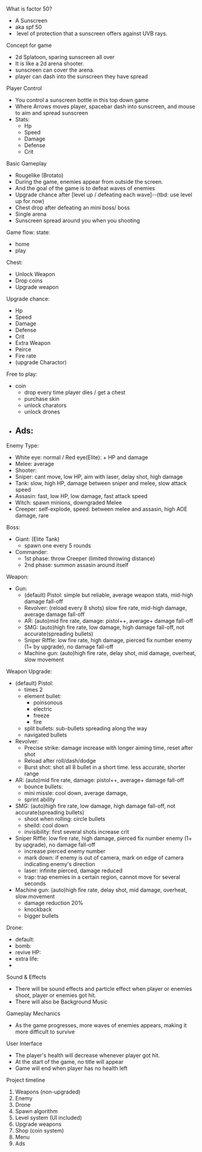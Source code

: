 
What is factor 50? 
 - A Sunscreen 
 - aka spf 50
 -  level of protection that a sunscreen offers against UVB rays.

Concept for game
 - 2d Splatoon, sparing sunscreen all over 
 - It is like a 2d arena shooter. 
 - sunscreen can cover the arena. 
 - player can dash into the sunscreen they have spread

Player Control
 - You control a sunscreen bottle in this top down game
 - Where Arrows moves player, spacebar dash into sunscreen, and mouse to aim and spread sunscreen
 - Stats:
   - Hp
   - Speed
   - Damage
   - Defense
   - Crit

Basic Gameplay
 - Rougelike (Brotato)
 - During the game, enemies appear from outside the screen.
 - And the goal of the game is to defeat waves of enemies
 - Upgrade chance after [level up / defeating each wave]--(tbd: use level up for now)
 - Chest drop after defeating an mini boss/ boss
 - Single arena
 - Sunscreen spread around you when you shooting

Game flow:
state:
 - home
 - play

Chest:
 - Unlock Weapon
 - Drop coins
 - Upgrade weapon

Upgrade chance:
 - Hp
 - Speed
 - Damage
 - Defense
 - Crit
 - Extra Weapon
 - Peirce
 - Fire rate
 - (upgrade Charactor)

Free to play:
 - coin
   - drop every time player dies / get a chest
   - purchase skin
   - unlock charators
   - unlock drones
 - Ads:
   - 

Enemy Type:
 - White eye: normal / Red eye(Elite): + HP and damage
 - Melee: average
 - Shooter: 
 - Sniper: cant move, low HP, aim with laser, delay shot, high damage
 - Tank: slow, high HP, damage between sniper and melee, slow attack speed
 - Assasin: fast, low HP, low damage, fast attack speed
 - Witch: spawn minions, downgraded Melee
 - Creeper: self-explode, speed: between melee and assasin, high AOE damage, rare

Boss:
 - Giant: (Elite Tank)
   - spawn one every 5 rounds
 - Commander:
   - 1st phase: throw Creeper (limited throwing distance)
   - 2nd phase: summon assasin around itself

Weapon:
 - Gun:
   - (default) Pistol: simple but reliable, average weapon stats, mid-high damage fall-off
   - Revolver: (reload every 8 shots) slow fire rate, mid-high damage, average damage fall-off
   - AR: (auto)mid fire rate, damage: pistol++, average+ damage fall-off
   - SMG: (auto)high fire rate, low damage, high damage fall-off, not accurate(spreading bullets)
   - Sniper Riffle: low fire rate, high damage, pierced fix number enemy (1+ by upgrade), no damage fall-off
   - Machine gun: (auto)high fire rate, delay shot, mid damage, overheat, slow movement

Weapon Upgrade:
   - (default) Pistol:
     - times 2
     - element bullet:
       - poinsonous
       - electric
       - freeze
       - fire
     - split bullets: sub-bullets spreading along the way
     - navigated bullets
   - Revolver:
     - Precise strike: damage increase with longer aiming time, reset after shot
     - Reload after roll/dash/dodge
     - Burst shot: shot all 8 bullet in a short time. less accurate, shorter range
   - AR: (auto)mid fire rate, damage: pistol++, average+ damage fall-off
     - bounce bullets:
     - mini missle: cool down, average damage,
     - sprint ability
   - SMG: (auto)high fire rate, low damage, high damage fall-off, not accurate(spreading bullets)
     - shoot when rolling: circle bullets
     - sheild: cool down
     - invisibility: first several shots increase crit
   - Sniper Riffle: low fire rate, high damage, pierced fix number enemy (1+ by upgrade), no damage fall-off
     - increase pierced enemy number
     - mark down: if enemy is out of camera, mark on edge of camera indicating enemy's direction
     - laser: infinite pierced, damage reduced
     - trap: trap enemies in a certain region, cannot move for several seconds
   - Machine gun: (auto)high fire rate, delay shot, mid damage, overheat, slow movement
     - damage reduction 20%
     - knockback
     - bigger bullets

Drone:
 - default:
 - bomb:
 - revive HP:
 - extra life:
 - 

Sound & Effects
 - There will be sound effects and particle effect when player or enemies shoot, player or enemies got hit. 
 - There will also be Background Music

Gameplay Mechanics
 - As the game progresses, more waves of enemies appears, making it more difficult to survive

User Interface
 - The player's health will decrease whenever player got hit.
 - At the start of the game, no title will appear
 - Game will end when player has no health left

Project timeline
1. Weapons (non-upgraded)
2. Enemy
3. Drone
4. Spawn algorithm
5. Level system (UI included)
6. Upgrade weapons
7. Shop (coin system)
8. Menu
9. Ads